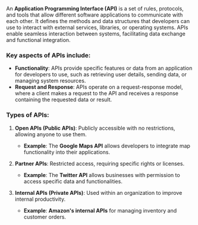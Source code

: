 An **Application Programming Interface (API)** is a set of rules, protocols, and tools that allow different software applications to communicate with each other. It defines the methods and data structures that developers can use to interact with external services, libraries, or operating systems. APIs enable seamless interaction between systems, facilitating data exchange and functional integration.

### Key aspects of APIs include:
- **Functionality**: APIs provide specific features or data from an application for developers to use, such as retrieving user details, sending data, or managing system resources.
- **Request and Response**: APIs operate on a request-response model, where a client makes a request to the API and receives a response containing the requested data or result.

### Types of APIs:
1. **Open APIs (Public APIs)**: Publicly accessible with no restrictions, allowing anyone to use them.  
   - **Example**: The **Google Maps API** allows developers to integrate map functionality into their applications.
   
2. **Partner APIs**: Restricted access, requiring specific rights or licenses.  
   - **Example**: The **Twitter API** allows businesses with permission to access specific data and functionalities.
   
3. **Internal APIs (Private APIs)**: Used within an organization to improve internal productivity.  
   - **Example**: **Amazon's internal APIs** for managing inventory and customer orders.
  